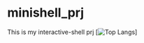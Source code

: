 # minishell_prj
This is my interactive-shell prj
[![Top Langs](https://github-readme-stats.vercel.app/api/top-langs/https://github.com/inhoekim/minishell_prj/tree/release&layout=compact)]
<!-- https://github.com/inhoekim/minishell_prj/tree/release -->